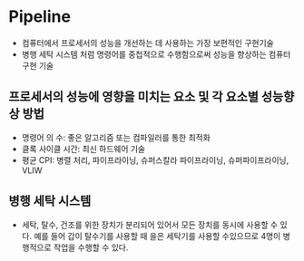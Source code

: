 # Pipeline

- 컴퓨터에서 프로세서의 성능을 개선하는 데 사용하는 가장 보편적인 구현기술
- 병행 세탁 시스템 처럼 명령어를 중첩적으로 수행함으로써 성능을 향상하는 컴퓨터 구현 기술

## 프로세서의 성능에 영향을 미치는 요소 및 각 요소별 성능향상 방법

- 명령어 의 수: 좋은 알고리즘 또는 컴파일러를 통한 최적화
- 클록 사이클 시간: 최신 하드웨어 기술
- 평균 CPI: 병렬 처리, 파이프라이닝, 슈퍼스칼라 파이프라이닝, 슈퍼파이프라이닝, VLIW

## 병행 세탁 시스템

- 세탁, 탈수, 건조를 위한 장치가 분리되어 있어서 모든 장치를 동시에 사용할 수 있다. 예를 들어 갑이 탈수기를 사용할 때 을은 세탁기를 사용할 수있으므로 4명이 병행적으로 작업을 수행할 수 있다.
